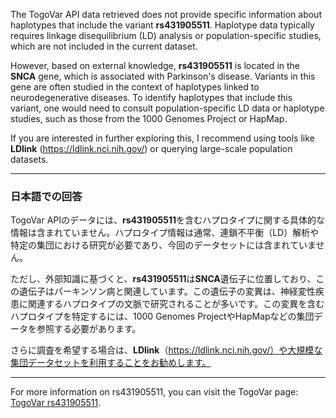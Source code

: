 The TogoVar API data retrieved does not provide specific information about haplotypes that include the variant **rs431905511**. Haplotype data typically requires linkage disequilibrium (LD) analysis or population-specific studies, which are not included in the current dataset.

However, based on external knowledge, **rs431905511** is located in the **SNCA** gene, which is associated with Parkinson's disease. Variants in this gene are often studied in the context of haplotypes linked to neurodegenerative diseases. To identify haplotypes that include this variant, one would need to consult population-specific LD data or haplotype studies, such as those from the 1000 Genomes Project or HapMap.

If you are interested in further exploring this, I recommend using tools like **LDlink** (https://ldlink.nci.nih.gov/) or querying large-scale population datasets.

---

### 日本語での回答
TogoVar APIのデータには、**rs431905511**を含むハプロタイプに関する具体的な情報は含まれていません。ハプロタイプ情報は通常、連鎖不平衡（LD）解析や特定の集団における研究が必要であり、今回のデータセットには含まれていません。

ただし、外部知識に基づくと、**rs431905511**は**SNCA**遺伝子に位置しており、この遺伝子はパーキンソン病と関連しています。この遺伝子の変異は、神経変性疾患に関連するハプロタイプの文脈で研究されることが多いです。この変異を含むハプロタイプを特定するには、1000 Genomes ProjectやHapMapなどの集団データを参照する必要があります。

さらに調査を希望する場合は、**LDlink**（https://ldlink.nci.nih.gov/）や大規模な集団データセットを利用することをお勧めします。

---

For more information on rs431905511, you can visit the TogoVar page: [TogoVar rs431905511](https://togovar.org/variant/rs431905511).